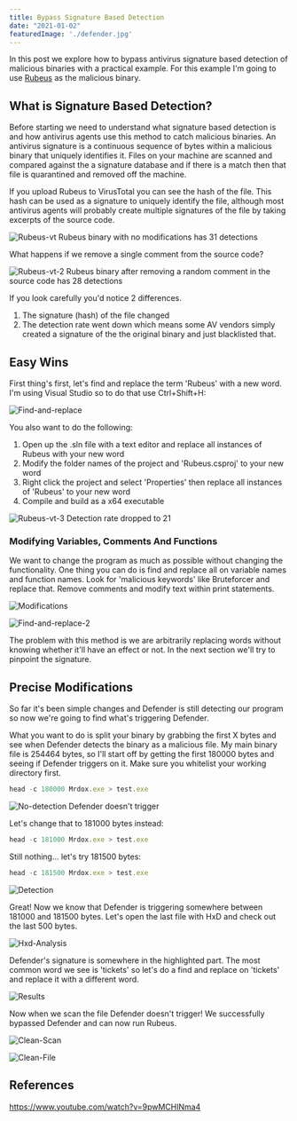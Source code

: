 ```yaml
---
title: Bypass Signature Based Detection
date: "2021-01-02"
featuredImage: './defender.jpg'
---
```


In this post we explore how to bypass antivirus signature based detection of malicious binaries with a practical example. <!-- end -->
For this example I'm going to use <a href="https://github.com/GhostPack/Rubeus">Rubeus</a> as the malicious binary.

## What is Signature Based Detection?

Before starting we need to understand what signature based detection is and how antivirus agents use this method to catch malicious binaries. An antivirus signature is a continuous sequence of bytes within a malicious binary that uniquely identifies it. Files on your machine are scanned and compared against the a signature database and if there is a match then that file is quarantined and removed off the machine.

If you upload Rubeus to VirusTotal you can see the hash of the file. This hash can be used as a signature to uniquely identify the file, although most antivirus agents will probably create multiple signatures of the file by taking excerpts of the source code.

![Rubeus-vt](./vt-rubeus-hash.JPG)
Rubeus binary with no modifications has 31 detections

What happens if we remove a single comment from the source code?

![Rubeus-vt-2](./vt-rubeus-hash-2.JPG)
Rubeus binary after removing a random comment in the source code has 28 detections

If you look carefully you'd notice 2 differences.

1.  The signature (hash) of the file changed
2.  The detection rate went down which means some AV vendors simply created a signature of the the original binary and just blacklisted that.

## Easy Wins

First thing's first, let's find and replace the term 'Rubeus' with a new word. I'm using Visual Studio so to do that use Ctrl+Shift+H:

![Find-and-replace](./find-and-replace-all.JPG)

You also want to do the following:
1.  Open up the .sln file with a text editor and replace all instances of Rubeus with your new word
2.  Modify the folder names of the project and 'Rubeus.csproj' to your new word
3.  Right click the project and select 'Properties' then replace all instances of 'Rubeus' to your new word
4.  Compile and build as a x64 executable

![Rubeus-vt-3](./vt-rubeus-hash-3.JPG)
Detection rate dropped to 21

### Modifying Variables, Comments And Functions

We want to change the program as much as possible without changing the functionality. One thing you can do is find and replace all on variable names and function names. Look for 'malicious keywords' like Bruteforcer and replace that. Remove comments and modify text within print statements.

![Modifications](./modifications.JPG)

![Find-and-replace-2](./find-and-replace-all-2.JPG)

The problem with this method is we are arbitrarily replacing words without knowing whether it'll have an effect or not. In the next section we'll try to pinpoint the signature.

## Precise Modifications

So far it's been simple changes and Defender is still detecting our program so now we're going to find what's triggering Defender. 

What you want to do is split your binary by grabbing the first X bytes and see when Defender detects the binary as a malicious file. My main binary file is 254464 bytes, so I'll start off by getting the first 180000 bytes and seeing if Defender triggers on it. Make sure you whitelist your working directory first.

```javascript
head -c 180000 Mrdox.exe > test.exe
```
![No-detection](./no-detection.gif)
Defender doesn't trigger

Let's change that to 181000 bytes instead:

```javascript
head -c 181000 Mrdox.exe > test.exe
```

Still nothing... let's try 181500 bytes:

```javascript
head -c 181500 Mrdox.exe > test.exe
```

![Detection](./detection.gif)

Great! Now we know that Defender is triggering somewhere between 181000 and 181500 bytes. Let's open the last file with HxD and check out the last 500 bytes.

![Hxd-Analysis](./hxd-analysis.png)

Defender's signature is somewhere in the highlighted part. The most common word we see is 'tickets' so let's do a find and replace on 'tickets' and replace it with a different word.

![Results](./find-and-replace-all-results.JPG)

Now when we scan the file Defender doesn't trigger! We successfully bypassed Defender and can now run Rubeus.

![Clean-Scan](./clean-scan.gif)

![Clean-File](./clean-file.png)

## References

https://www.youtube.com/watch?v=9pwMCHlNma4